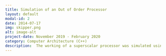 ```yaml
---
title: Simulation of an Out of Order Processor
layout: default
modal-id: 2
date: 2014-07-17
img: skipper.png
alt: image-alt
project-date: November 2019 - February 2020
category: Computer Architecture (C++)
description:  The working of a superscalar processor was simulated using two similar but different architecture. One, using a Reorder Buffer and another using a Physical Register file and an active list with a free list. The IPC of the simulation was studied when perfect cache and perfect branch prediction were turned off. The github repositories for these projects are linked here: <a href="https://github.com/kashyapravichandran/dynamic-instruction-scheduling">OoO with Reorder Buffer</a>,<a href="https://github.com/kashyapravichandran/ECE721-sim"> OoO with active list and a physical register file </a>
---
```

